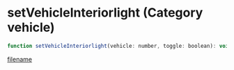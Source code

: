# setVehicleInteriorlight (Category vehicle)

```js
function setVehicleInteriorlight(vehicle: number, toggle: boolean): void
```

[filename](setVehicleInteriorlight_m.md ':include')